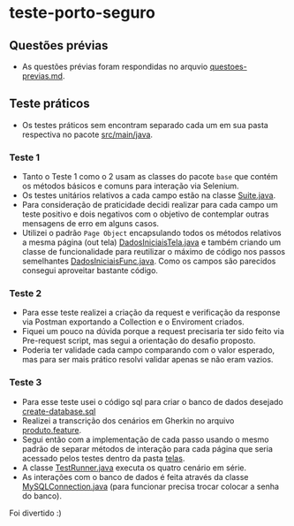 # teste-porto-seguro

## Questões prévias

- As questões prévias foram respondidas no arquvio [questoes-previas.md](src/main/java/questoes-previas.md).

## Teste práticos

- Os testes práticos sem encontram separado cada um em sua pasta respectiva no pacote [src/main/java](src/main/java).

### Teste 1

- Tanto o Teste 1 como o 2 usam as classes do pacote `base` que contém os métodos básicos e comuns para interação via Selenium.
- Os testes unitários relativos a cada campo estão na classe [Suite.java](src/main/java/teste1/Suite.java).
- Para consideração de praticidade decidi realizar para cada campo um teste positivo e dois negativos com o objetivo de contemplar outras mensagens de erro em alguns casos.
- Utilizei o padrão `Page Object` encapsulando todos os métodos relativos a mesma página (out tela) [DadosIniciaisTela.java](src/main/java/teste1/DadosIniciaisTela.java) e também criando um classe de funcionalidade para reutilizar o máximo de código nos passos semelhantes [DadosIniciaisFunc.java](src/main/java/teste1/DadosIniciaisFunc.java). Como os campos são parecidos consegui aproveitar bastante código.

### Teste 2

- Para esse teste realizei a criação da request e verificação da response via Postman exportando a Collection e o Enviroment criados.
- Fiquei um pouco na dúvida porque a request precisaria ter sido feito via Pre-request script, mas segui a orientação do desafio proposto.
- Poderia ter validade cada campo comparando com o valor esperado, mas para ser mais prático resolvi validar apenas se não eram vazios.

### Teste 3

- Para esse teste usei o código sql para criar o banco de dados desejado [create-database.sql](src/main/resources/create-database.sql)
- Realizei a transcrição dos cenários em Gherkin no arquivo [produto.feature](src/main/java/teste3/features/produto.feature).
- Segui então com a implementação de cada passo usando o mesmo padrão de separar métodos de interação para cada página que seria acessado pelos testes dentro da pasta [telas](src/main/java/teste3/telas).
- A classe [TestRunner.java](src/main/java/teste3/runner/TestRunner.java) executa os quatro cenário em série.
- As interações com o banco de dados é feita através da classe [MySQLConnection.java](src/main/java/teste3/database/MySQLConnection.java) (para funcionar precisa trocar colocar a senha do banco).

Foi divertido :)
